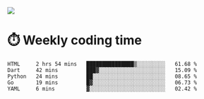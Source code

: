 
<p> <img src="https://github-readme-stats.vercel.app/api?username=cozgerest&show_icons=true&hide_border=false" /> </p>

# :stopwatch: Weekly coding time 
<!--START_SECTION:waka-->
```text
HTML     2 hrs 54 mins   ███████████████▒░░░░░░░░░   61.68 % 
Dart     42 mins         ███▓░░░░░░░░░░░░░░░░░░░░░   15.09 % 
Python   24 mins         ██░░░░░░░░░░░░░░░░░░░░░░░   08.65 % 
Go       19 mins         █▓░░░░░░░░░░░░░░░░░░░░░░░   06.73 % 
YAML     6 mins          ▓░░░░░░░░░░░░░░░░░░░░░░░░   02.42 % 
```
<!--END_SECTION:waka-->


